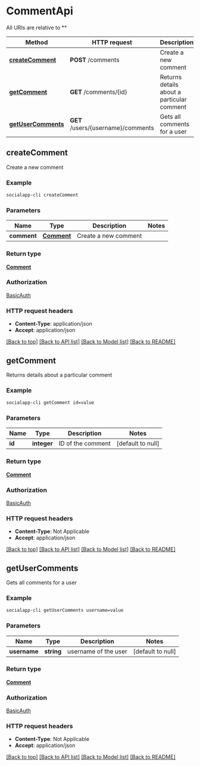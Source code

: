 # CommentApi

All URIs are relative to **

Method | HTTP request | Description
------------- | ------------- | -------------
[**createComment**](CommentApi.md#createComment) | **POST** /comments | Create a new comment
[**getComment**](CommentApi.md#getComment) | **GET** /comments/{id} | Returns details about a particular comment
[**getUserComments**](CommentApi.md#getUserComments) | **GET** /users/{username}/comments | Gets all comments for a user



## createComment

Create a new comment

### Example

```bash
socialapp-cli createComment
```

### Parameters


Name | Type | Description  | Notes
------------- | ------------- | ------------- | -------------
 **comment** | [**Comment**](Comment.md) | Create a new comment |

### Return type

[**Comment**](Comment.md)

### Authorization

[BasicAuth](../README.md#BasicAuth)

### HTTP request headers

- **Content-Type**: application/json
- **Accept**: application/json

[[Back to top]](#) [[Back to API list]](../README.md#documentation-for-api-endpoints) [[Back to Model list]](../README.md#documentation-for-models) [[Back to README]](../README.md)


## getComment

Returns details about a particular comment

### Example

```bash
socialapp-cli getComment id=value
```

### Parameters


Name | Type | Description  | Notes
------------- | ------------- | ------------- | -------------
 **id** | **integer** | ID of the comment | [default to null]

### Return type

[**Comment**](Comment.md)

### Authorization

[BasicAuth](../README.md#BasicAuth)

### HTTP request headers

- **Content-Type**: Not Applicable
- **Accept**: application/json

[[Back to top]](#) [[Back to API list]](../README.md#documentation-for-api-endpoints) [[Back to Model list]](../README.md#documentation-for-models) [[Back to README]](../README.md)


## getUserComments

Gets all comments for a user

### Example

```bash
socialapp-cli getUserComments username=value
```

### Parameters


Name | Type | Description  | Notes
------------- | ------------- | ------------- | -------------
 **username** | **string** | username of the user | [default to null]

### Return type

[**Comment**](Comment.md)

### Authorization

[BasicAuth](../README.md#BasicAuth)

### HTTP request headers

- **Content-Type**: Not Applicable
- **Accept**: application/json

[[Back to top]](#) [[Back to API list]](../README.md#documentation-for-api-endpoints) [[Back to Model list]](../README.md#documentation-for-models) [[Back to README]](../README.md)

